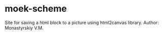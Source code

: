 # moek-scheme
Site for saving a html block to a picture using html2canvas library.  Author: Monastyrskiy V.M.
